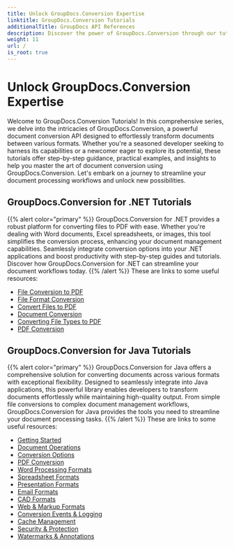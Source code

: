 ```yaml
---
title: Unlock GroupDocs.Conversion Expertise
linktitle: GroupDocs.Conversion Tutorials
additionalTitle: GroupDocs API References
description: Discover the power of GroupDocs.Conversion through our tutorials. Learn to effortlessly convert documents between formats for seamless workflow integration.
weight: 11
url: /
is_root: true
---
```

# Unlock GroupDocs.Conversion Expertise
Welcome to GroupDocs.Conversion Tutorials! In this comprehensive series, we delve into the intricacies of GroupDocs.Conversion, a powerful document conversion API designed to effortlessly transform documents between various formats. Whether you're a seasoned developer seeking to harness its capabilities or a newcomer eager to explore its potential, these tutorials offer step-by-step guidance, practical examples, and insights to help you master the art of document conversion using GroupDocs.Conversion. Let's embark on a journey to streamline your document processing workflows and unlock new possibilities.

## GroupDocs.Conversion for .NET Tutorials
{{% alert color="primary" %}}
GroupDocs.Conversion for .NET provides a robust platform for converting files to PDF with ease. Whether you're dealing with Word documents, Excel spreadsheets, or images, this tool simplifies the conversion process, enhancing your document management capabilities. Seamlessly integrate conversion options into your .NET applications and boost productivity with step-by-step guides and tutorials. Discover how GroupDocs.Conversion for .NET can streamline your document workflows today.
{{% /alert %}}
These are links to some useful resources:
 
- [File Conversion to PDF](./net/file-conversion-to-pdf/)
- [File Format Conversion](./net/file-format-conversion-tutorials/)
- [Convert Files to PDF](./net/convert-files-to-pdf/)
- [Document Conversion](./net/document-conversion/)
- [Converting File Types to PDF](./net/converting-file-types-to-pdf/)
- [PDF Conversion](./net/pdf-conversion/)

## GroupDocs.Conversion for Java Tutorials
{{% alert color="primary" %}}
GroupDocs.Conversion for Java offers a comprehensive solution for converting documents across various formats with exceptional flexibility. Designed to seamlessly integrate into Java applications, this powerful library enables developers to transform documents effortlessly while maintaining high-quality output. From simple file conversions to complex document management workflows, GroupDocs.Conversion for Java provides the tools you need to streamline your document processing tasks.
{{% /alert %}}
These are links to some useful resources:

- [Getting Started](./java/getting-started/)
- [Document Operations](./java/document-operations/)
- [Conversion Options](./java/conversion-options/)
- [PDF Conversion](./java/pdf-conversion/)
- [Word Processing Formats](./java/word-processing-formats/)
- [Spreadsheet Formats](./java/spreadsheet-formats/)
- [Presentation Formats](./java/presentation-formats/)
- [Email Formats](./java/email-formats/)
- [CAD Formats](./java/cad-formats/)
- [Web & Markup Formats](./java/web-markup-formats/)
- [Conversion Events & Logging](./java/conversion-events-logging/)
- [Cache Management](./java/cache-management/)
- [Security & Protection](./java/security-protection/)
- [Watermarks & Annotations](./java/watermarks-annotations/)